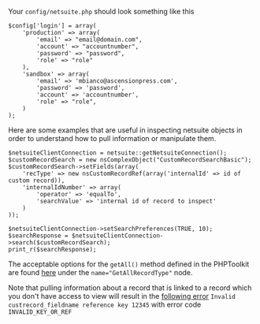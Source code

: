 Your `config/netsuite.php` should look something like this

	$config['login'] = array(
		'production' => array(
			'email' => "email@domain.com",
		    'account' => "accountnumber",
		    'password' => "password",
		    'role' => "role"
		),
		'sandbox' => array(
			'email' => 'mbianco@ascensionpress.com',
			'password' => 'password',
		    'account' => 'accountnumber',
		    'role' => "role",
		)
	);

Here are some examples that are useful in inspecting netsuite objects in order to understand how to pull information or manipulate them.

	$netsuiteClientConnection = netsuite::getNetsuiteConnection();
	$customRecordSearch = new nsComplexObject("CustomRecordSearchBasic");
	$customRecordSearch->setFields(array(
		'recType' => new nsCustomRecordRef(array('internalId' => id of custom record)),
		'internalIdNumber' => array(
			'operator' => 'equalTo',
			'searchValue' => 'internal id of record to inspect'
		)
	));
	
	$netsuiteClientConnection->setSearchPreferences(TRUE, 10);
	$searchResponse = $netsuiteClientConnection->search($customRecordSearch);
	print_r($searchResponse);
	

The acceptable options for the `getAll()` method defined in the PHPToolkit are found [here](https://webservices.netsuite.com/xsd/platform/v2010_2_0/coreTypes.xsd) under the `name="GetAllRecordType"` node.

Note that pulling information about a record that is linked to a record which you don't have access to view will result in the [following error](http://usergroup.netsuite.com/users/showthread.php?t=28090) `Invalid custrecord_fieldname reference key 12345` with error code `INVALID_KEY_OR_REF`